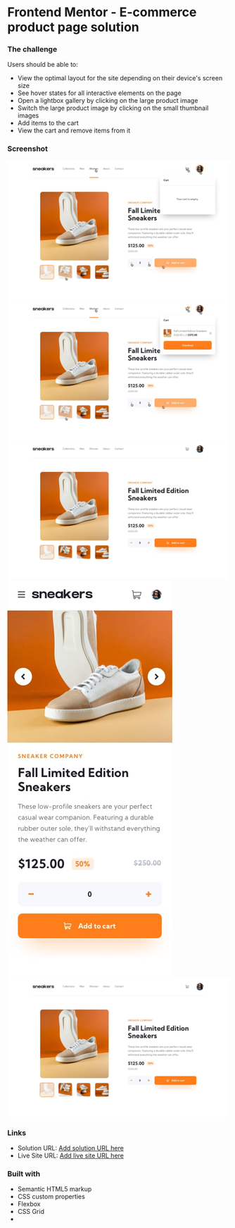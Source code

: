 # Frontend Mentor - E-commerce product page solution

### The challenge

Users should be able to:

- View the optimal layout for the site depending on their device's screen size
- See hover states for all interactive elements on the page
- Open a lightbox gallery by clicking on the large product image
- Switch the large product image by clicking on the small thumbnail images
- Add items to the cart
- View the cart and remove items from it

### Screenshot

![](./design/active-states-basket-empty.jpg)
![](./design/active-states-basket-filled.jpg)
![](./design/desktop-design.jpg)
![](./design/mobile-design.jpg)
![](./design/desktop-design.jpg)



### Links

- Solution URL: [Add solution URL here](https://github.com/Demandtech/E-commerce-product-page)
- Live Site URL: [Add live site URL here](https://demandtech.github.io/E-commerce-product-page/)


### Built with

- Semantic HTML5 markup
- CSS custom properties
- Flexbox
- CSS Grid
- 

